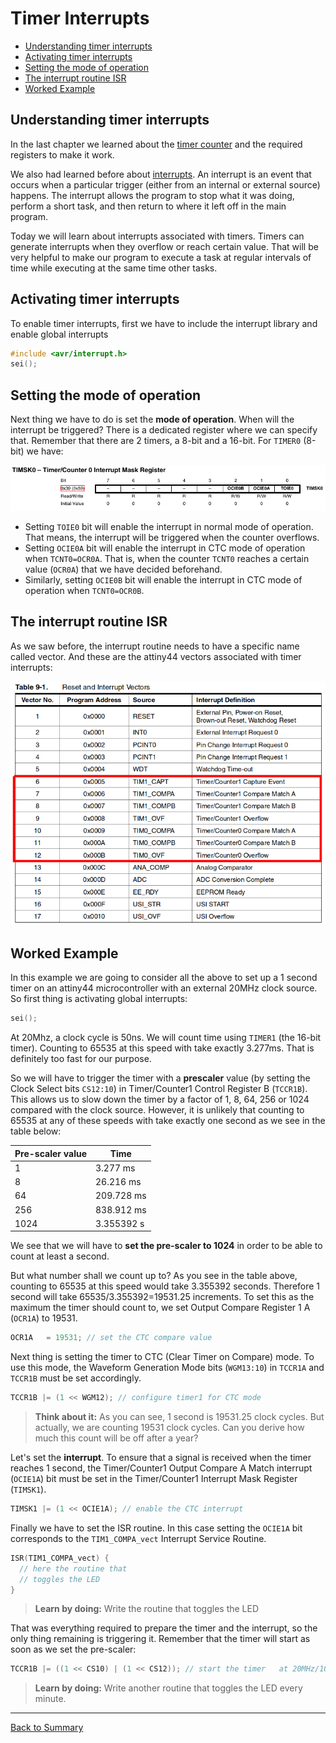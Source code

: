 # Timer Interrupts

* [Understanding timer interrupts](#understanding-timer-interrupts)
* [Activating timer interrupts](#activating-timer-interrupts)
* [Setting the mode of operation](#setting-the-mode-of-operation)
* [The interrupt routine ISR](#the-interrupt-routine-isr)
* [Worked Example](#worked-example)

## Understanding timer interrupts

In the last chapter we learned about the [timer counter](timercounter.md) and the required registers to make it work.

We also had learned before about [interrupts](interrupts.md). An interrupt is an event that occurs when a particular trigger (either from an internal or external source) happens. The interrupt allows the program to stop what it was doing, perform a short task, and then return to where it left off in the main program.

Today we will learn about interrupts associated with timers. Timers can generate interrupts when they overflow or reach certain value. That will be very helpful to make our program to execute a task at regular intervals of time while executing at the same time other tasks.

## Activating timer interrupts

To enable timer interrupts, first we have to include the interrupt library and enable global interrupts

```c
#include <avr/interrupt.h>
sei();
```

## Setting the mode of operation

Next thing we have to do is set the **mode of operation**. When will the interrupt be triggered? There is a dedicated register where we can specify that. Remember that there are 2 timers, a 8-bit and a 16-bit. For `TIMER0` (8-bit) we have:

![](img/timercounter/timsk0.png)

* Setting `TOIE0` bit will enable the interrupt in normal mode of operation. That means, the interrupt will be triggered when the counter overflows.
* Setting `OCIE0A` bit will enable the interrupt in CTC mode of operation when `TCNT0=OCR0A`. That is, when the counter `TCNT0` reaches a certain value (`OCR0A`) that we have decided beforehand.
* Similarly, setting `OCIE0B` bit will enable the interrupt in CTC mode of operation when `TCNT0=OCR0B`.

## The interrupt routine ISR

As we saw before, the interrupt routine needs to have a specific name called vector. And these are the attiny44 vectors associated with timer interrupts:

![](img/timercounter/vectors.png)

## Worked Example

In this example we are going to consider all the above to set up a 1 second timer on an attiny44 microcontroller with an external 20MHz clock source. So first thing is activating global interrupts:

```c
sei();
```

At 20Mhz, a clock cycle is 50ns. We will count time using `TIMER1` (the 16-bit timer). Counting to 65535 at this speed with take exactly 3.277ms. That is definitely too fast for our purpose.

So we will have to trigger the timer with a **prescaler** value (by setting the Clock Select bits `CS12:10`) in Timer/Counter1 Control Register B (`TCCR1B`). This allows us to slow down the timer by a factor of 1, 8, 64, 256 or 1024 compared with the clock source. However, it is unlikely that counting to 65535 at any of these speeds with take exactly one second as we see in the table below:

| Pre-scaler value | Time       |
| ---------------- | ---------- |
| 1                | 3.277 ms   |
| 8                | 26.216 ms  |
| 64               | 209.728 ms |
| 256              | 838.912 ms |
| 1024             | 3.355392 s |

We see that we will have to **set the pre-scaler to 1024** in order to be able to count at least a second.

But what number shall we count up to? As you see in the table above, counting to 65535 at this speed would take 3.355392 seconds. Therefore 1 second will take 65535/3.355392=19531.25 increments. To set this as the maximum the timer should count to, we set Output Compare Register 1 A (`OCR1A`) to 19531.

```c
OCR1A   = 19531; // set the CTC compare value
```

Next thing is setting the timer to CTC (Clear Timer on Compare) mode. To use this mode, the Waveform Generation Mode bits (`WGM13:10`) in `TCCR1A` and `TCCR1B` must be set accordingly.

```c
TCCR1B |= (1 << WGM12); // configure timer1 for CTC mode
```

> **Think about it:** As you can see, 1 second is 19531.25 clock cycles. But actually, we are counting 19531 clock cycles. Can you derive how much this count will be off after a year?

Let's set the **interrupt**. To ensure that a signal is received when the timer reaches 1 second, the Timer/Counter1 Output Compare A Match interrupt (`OCIE1A`) bit must be set in the Timer/Counter1 Interrupt Mask Register (`TIMSK1`).

```c
TIMSK1 |= (1 << OCIE1A); // enable the CTC interrupt
```

Finally we have to set the ISR routine. In this case setting the `OCIE1A` bit corresponds to the `TIM1_COMPA_vect` Interrupt Service Routine.

```c
ISR(TIM1_COMPA_vect) {
  // here the routine that
  // toggles the LED
}
```

> **Learn by doing:** Write the routine that toggles the LED

That was everything required to prepare the timer and the interrupt, so the only thing remaining is triggering it. Remember that the timer will start as soon as we set the pre-scaler:

```c
TCCR1B |= ((1 << CS10) | (1 << CS12)); // start the timer   at 20MHz/1024
```

> **Learn by doing:** Write another routine that toggles the LED every minute.

---
[Back to Summary](../summary.md)
